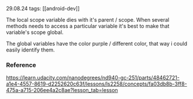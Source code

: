 29.08.24
tags: [[android-dev]]  

The local scope variable dies with it's parent / scope.
When several methods needs to access a particular variable it's best to make that variable's scope global.

The global variables have the color purple / different color, that way i could easily identify them.


### Reference

https://learn.udacity.com/nanodegrees/nd940-gc-251/parts/48462721-a1e4-4557-8619-d2252620c63f/lessons/ls2258/concepts/fa03db8b-3ff8-475a-a715-206ee4a2c8ae?lesson_tab=lesson
